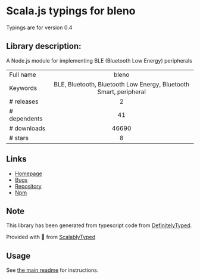 
# Scala.js typings for bleno

Typings are for version 0.4

## Library description:
A Node.js module for implementing BLE (Bluetooth Low Energy) peripherals

|                    |                 |
| ------------------ | :-------------: |
| Full name          | bleno |
| Keywords           | BLE, Bluetooth, Bluetooth Low Energy, Bluetooth Smart, peripheral |
| # releases         | 2 |
| # dependents       | 41 |
| # downloads        | 46690 |
| # stars            | 8 |

## Links
- [Homepage](https://github.com/sandeepmistry/bleno#readme)
- [Bugs](https://github.com/sandeepmistry/bleno/issues)
- [Repository](https://github.com/sandeepmistry/bleno)
- [Npm](https://www.npmjs.com/package/bleno)
    


## Note
This library has been generated from typescript code from [DefinitelyTyped](https://definitelytyped.org).

Provided with :purple_heart: from [ScalablyTyped](https://github.com/oyvindberg/ScalablyTyped)

## Usage
See [the main readme](../../readme.md) for instructions.


